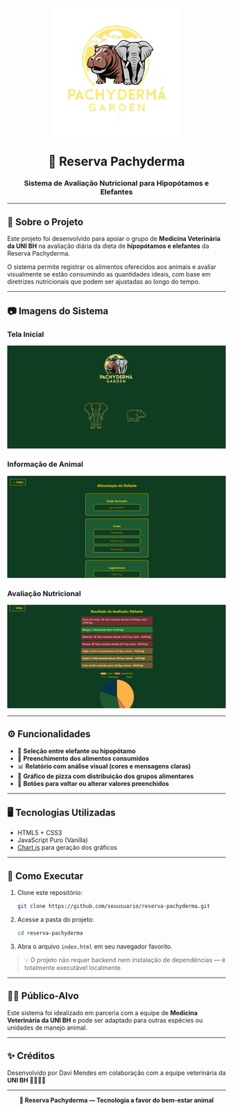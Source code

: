 
<p align="center">
  <img src="img/logo.png" alt="Logo Reserva Pachyderma" width="300">
</p>

<h1 align="center">🌿 Reserva Pachyderma</h1>
<h3 align="center">Sistema de Avaliação Nutricional para Hipopótamos e Elefantes</h3>

---

## 🧠 Sobre o Projeto

Este projeto foi desenvolvido para apoiar o grupo de **Medicina Veterinária da UNI BH** na avaliação diária da dieta de **hipopótamos e elefantes** da Reserva Pachyderma.

O sistema permite registrar os alimentos oferecidos aos animais e avaliar visualmente se estão consumindo as quantidades ideais, com base em diretrizes nutricionais que podem ser ajustadas ao longo do tempo.

---

## 📷 Imagens do Sistema

### Tela Inicial
<img src="img/screenshots/tela-inicial.png" alt="Tela Inicial" width="600">

### Informação de Animal
<img src="img/screenshots/selecao-animal.png" alt="Seleção de Animal" width="600">

### Avaliação Nutricional
<img src="img/screenshots/avaliacao.png" alt="Resultado da Avaliação" width="600">

---

## ⚙️ Funcionalidades

- 🐘 **Seleção entre elefante ou hipopótamo**
- 🧾 **Preenchimento dos alimentos consumidos**
- 📊 **Relatório com análise visual (cores e mensagens claras)**
- 🥗 **Gráfico de pizza com distribuição dos grupos alimentares**
- 🔄 **Botões para voltar ou alterar valores preenchidos**

---

## 🖥️ Tecnologias Utilizadas

- HTML5 + CSS3
- JavaScript Puro (Vanilla)
- [Chart.js](https://www.chartjs.org/) para geração dos gráficos

---

## 🚀 Como Executar

1. Clone este repositório:
   ```bash
   git clone https://github.com/seuusuario/reserva-pachyderma.git
   ```
2. Acesse a pasta do projeto:
   ```bash
   cd reserva-pachyderma
   ```
3. Abra o arquivo `index.html` em seu navegador favorito.

> 💡 O projeto não requer backend nem instalação de dependências — é totalmente executável localmente.

---

## 🧑‍🔬 Público-Alvo

Este sistema foi idealizado em parceria com a equipe de **Medicina Veterinária da UNI BH** e pode ser adaptado para outras espécies ou unidades de manejo animal.

---

## ✨ Créditos

Desenvolvido por Davi Mendes em colaboração com a equipe veterinária da **UNI BH** 🧑‍⚕️🐘🦛

---

<p align="center">
  <strong>🌿 Reserva Pachyderma — Tecnologia a favor do bem-estar animal</strong>
</p>

